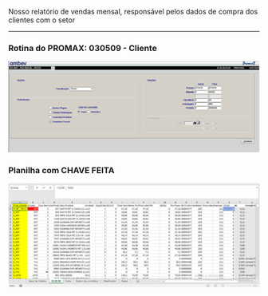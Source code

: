 Nosso relatório de vendas mensal, responsável pelos dados de compra dos clientes com o setor

------

### Rotina do PROMAX: 030509 - Cliente
![Imagem da rotina no promax](<../Imagens/imagem rotina.png>)

### Planilha com CHAVE FEITA
![Imamgem da planilha](<../Imagens/chaves relatorio de vendas.png>)
